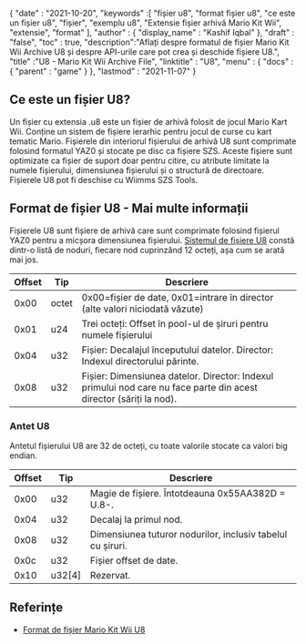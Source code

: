 {
  "date" : "2021-10-20",
  "keywords" :[ "fișier u8", "format fișier u8", "ce este un fișier u8", "fișier", "exemplu u8", "Extensie fișier arhivă Mario Kit Wii", "extensie", "format" ],
  "author" : {
    "display_name" : "Kashif Iqbal"
},
  "draft" : "false",
  "toc" : true,
  "description":"Aflați despre formatul de fișier Mario Kit Wii Archive U8 și despre API-urile care pot crea și deschide fișiere U8.",
  "title" :"U8 - Mario Kit Wii Archive File",
  "linktitle" : "U8",
  "menu" : {
    "docs" : {
      "parent" : "game"
}
},
  "lastmod" : "2021-11-07"
}

## Ce este un fișier U8?

Un fișier cu extensia .u8 este un fișier de arhivă folosit de jocul Mario Kart Wii. Conține un sistem de fișiere ierarhic pentru jocul de curse cu kart tematic Mario. Fișierele din interiorul fișierului de arhivă U8 sunt comprimate folosind formatul YAZ0 și stocate pe disc ca fișiere SZS. Aceste fișiere sunt optimizate ca fișier de suport doar pentru citire, cu atribute limitate la numele fișierului, dimensiunea fișierului și o structură de directoare. Fișierele U8 pot fi deschise cu Wiimms SZS Tools.

## Format de fișier U8 - Mai multe informații

Fișierele U8 sunt fișiere de arhivă care sunt comprimate folosind fișierul YAZ0 pentru a micșora dimensiunea fișierului. [Sistemul de fișiere U8](https://wiki.tockdom.com/wiki/U8_(File_Format)) constă dintr-o listă de noduri, fiecare nod cuprinzând 12 octeți, așa cum se arată mai jos.

|Offset|Tip|Descriere|
---|---|---|
|0x00 |octet |0x00=fișier de date, 0x01=intrare în director (alte valori niciodată văzute)|
|0x01 |u24| Trei octeți: Offset în pool-ul de șiruri pentru numele fișierului|
|0x04 |u32 |Fișier: Decalajul începutului datelor. Director: Indexul directorului părinte.
|0x08 |u32 |Fișier: Dimensiunea datelor. Director: Indexul primului nod care nu face parte din acest director (săriți la nod).|

### Antet U8

Antetul fișierului U8 are 32 de octeți, cu toate valorile stocate ca valori big endian.

|Offset|Tip|Descriere|
---|---|---|
|0x00| u32 |Magie de fișiere. Întotdeauna 0x55AA382D = U.8-.|
|0x04| u32 |Decalaj la primul nod.|
|0x08| u32 |Dimensiunea tuturor nodurilor, inclusiv tabelul cu șiruri.|
|0x0c| u32 |Fișier offset de date.|
|0x10| u32[4] |Rezervat.|

## Referințe

* [Format de fișier Mario Kit Wii U8](https://wiki.tockdom.com/wiki/U8_(File_Format))

